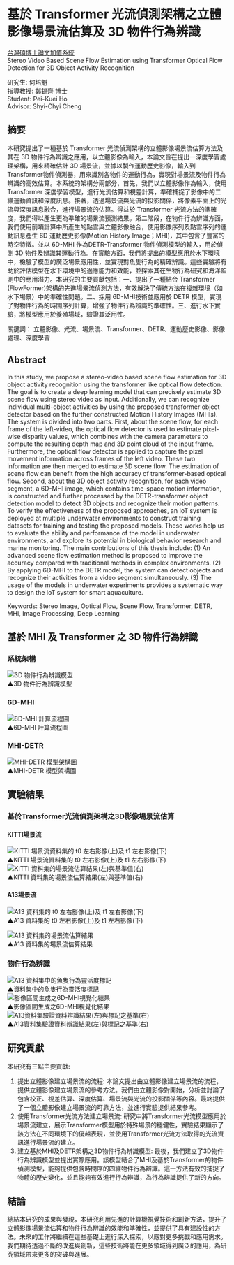 # 基於 Transformer 光流偵測架構之立體影像場景流估算及 3D 物件行為辨識

[台灣碩博士論文加值系統](https://hdl.handle.net/11296/7k8dns)  
Stereo Video Based Scene Flow  Estimation using Transformer Optical Flow Detection for 3D Object Activity Recognition  

研究生: 何培魁  
指導教授: 鄭錫齊 博士  
Student: Pei-Kuei Ho  
Advisor: Shyi-Chyi Cheng  

## 摘要

本研究提出了一種基於 Transformer 光流偵測架構的立體影像場景流估算方法及其在 3D 物件行為辨識之應用，以立體影像為輸入，本論文旨在提出一深度學習處理架構，用來精確估計 3D 場景流，並據以製作運動歷史影像，輸入到 Transformer物件偵測器，用來識別各物件的運動行為，實現對場景流及物件行為辨識的高效估算。本系統的架構分兩部分，首先，我們以立體影像作為輸入，使用 Transformer 深度學習模型，進行光流估算和視差計算，準確捕捉了影像中的二維運動資訊和深度訊息。接著，透過場景流與光流的投影關係，將像素平面上的光流與深度訊息融合，進行場景流的估算。得益於 Transformer 光流方法的準確度，我們得以產生更為準確的場景流預測結果。第二階段，在物件行為辨識方面，我們使用前項計算中所產生的點雲與立體影像融合，使用影像序列及點雲序列的運動訊息產生 6D 運動歷史影像(Motion History Image；MHI)，其中包含了豐富的時空特徵。並以 6D-MHI 作為DETR-Transformer 物件偵測模型的輸入，用於偵測 3D 物件及辨識其運動行為。在實驗方面，我們將提出的模型應用於水下環境中，檢驗了模型的廣泛場景應用性，並實現對魚隻行為的精確辨識。這些實驗將有助於評估模型在水下環境中的適應能力和效能，並探索其在生物行為研究和海洋監測中的應用潛力。本研究的主要貢獻包括：一、提出了一種結合 Transformer (FlowFormer)架構的先進場景流偵測方法，有效解決了傳統方法在複雜環境（如水下場景）中的準確性問題。二、採用 6D-MHI技術並應用於 DETR 模型，實現了對物件行為的時間序列計算，增強了物件行為辨識的準確性。三、進行水下實驗，將模型應用於養殖場域，驗證其泛用性。  

關鍵詞： 立體影像、光流、場景流、Transformer、DETR、運動歷史影像、影像處理、深度學習  

## Abstract

In this study, we propose a stereo-video based scene flow estimation for 3D object activity recognition using the transformer like optical flow detection. The goal is to create a deep learning model that can precisely estimate 3D scene flow using stereo video as input. Additionally, we can recognize individual multi-object activities by using the proposed transformer object detector based on the further constructed Motion History Images (MHIs). The system is divided into two parts. First, about the scene flow, for each frame of the left-video, the optical flow detector is used to estimate pixel-wise disparity values, which combines with the camera parameters to compute the resulting depth map and 3D point cloud of the input frame. Furthermore, the optical flow detector is applied to capture the pixel movement information across frames of the left video. These two information are then merged to estimate 3D scene flow. The estimation of scene flow can benefit from the high accuracy of transformer-based optical flow. Second, about the 3D object activity recognition, for each video segment, a 6D-MHI image, which contains time-space motion information, is constructed and further processed by the DETR-transformer object detection model to detect 3D objects and recognize their motion patterns. To verify the effectiveness of the proposed approaches, an IoT system is deployed at multiple underwater environments to construct training datasets for training and testing the proposed models. These works help us to evaluate the ability and performance of the model in underwater environments, and explore its potential in biological behavior research and marine monitoring. The main contributions of this thesis include: (1) An advanced scene flow estimation method is proposed to improve the accuracy compared with traditional methods in complex environments. (2) By applying 6D-MHI to the DETR model, the system can detect objects and recognize their activities from a video segment simultaneously. (3) The usage of the models in underwater experiments provides a systematic way to design the IoT system for smart aquaculture.  

Keywords: Stereo Image, Optical Flow, Scene Flow, Transformer, DETR, MHI, Image Processing, Deep Learning  

## 基於 MHI 及 Transformer 之 3D 物件行為辨識

### 系統架構

![3D 物件行為辨識模型](img/模型架構圖-整體架構圖.drawio.png)  
▲3D 物件行為辨識模型  

### 6D-MHI

![6D-MHI 計算流程圖](img/模型架構圖-6D-MHI製作.drawio.png)  
▲6D-MHI 計算流程圖  

### MHI-DETR

![MHI-DETR 模型架構圖](img/模型架構圖-MHI-DETR.drawio.png)  
▲MHI-DETR 模型架構圖  

## 實驗結果

### 基於Transformer光流偵測架構之3D影像場景流估算

#### KITTI場景流

![KITTI 場景流資料集的 t0 左右影像(上)及 t1 左右影像(下)](<img/圖 42、 KITTI 場景流資料集的 t0 左右影像(上)及 t1 左右影像(下).png>)  
▲KITTI 場景流資料集的 t0 左右影像(上)及 t1 左右影像(下)  
![KITTI 資料集的場景流估算結果(左)與基準值(右)](<img/圖 43、 KITTI 資料集的場景流估算結果(左)與基準值(右).png>)  
▲KITTI 資料集的場景流估算結果(左)與基準值(右)  

#### A13場景流

![A13 資料集的 t0 左右影像(上)及 t1 左右影像(下)](<img/圖 45、 A13 資料集的 t0 左右影像(上)及 t1 左右影像(下).png>)  
▲A13 資料集的 t0 左右影像(上)及 t1 左右影像(下)  

![A13 資料集的場景流估算結果](img/A13_00000000_場景流.png)  
▲A13 資料集的場景流估算結果  

### 物件行為辨識

![A13 資料集中的魚隻行為靈活度標記](<img/0000050 ground truth.png>)  
▲資料集中的魚隻行為靈活度標記  
![影像區間生成之6D-MHI視覺化結果](img/影像區間生成之6D-MHI視覺化結果.png)  
▲影像區間生成之6D-MHI視覺化結果  
![A13資料集驗證資料辨識結果(左)與標記之基準(右)](img/A13資料集驗證資料辨識結果(左)與標記之基準(右).png)  
▲A13資料集驗證資料辨識結果(左)與標記之基準(右)  

## 研究貢獻

本研究有三點主要貢獻:  

1. 提出立體影像建立場景流的流程: 本論文提出由立體影像建立場景流的流程，提供立體影像建立場景流的參考方法。我們由立體影像對開始，分析並討論了包含校正、視差估算、深度估算、場景流與光流的投影關係等內容。最終提供了一個立體影像建立場景流的可靠方法，並進行實驗提供結果參考。  
2. 使用Transformer光流方法建立場景流: 研究中將Transformer光流模型應用於場景流建立，展示Transformer模型用於特殊場景的穩健性，實驗結果顯示了該方法在不同環境下的優越表現，並使用Transformer光流方法取得的光流資訊進行場景流的建立。  
3. 建立基於MHI及DETR架構之3D物件行為辨識模型: 最後，我們建立了3D物件行為辨識模型並提出實際應用。該模型結合了MHI及基於Transformer的物件偵測模型，能夠提供包含時間序的四維物件行為辨識。這一方法有效的捕捉了物體的歷史變化，並且能夠有效進行行為辨識，為行為辨識提供了新的方向。  

## 結論

總結本研究的成果與發現，本研究利用先進的計算機視覺技術和創新方法，提升了立體影像場景流估算和物件行為辨識的效能和準確性，並提供了具有建設性的方法。未來的工作將繼續在這些基礎上進行深入探索，以應對更多挑戰和應用需求。我們期待透過不斷的改進與創新，這些技術將能在更多領域得到廣泛的應用，為研究領域帶來更多的突破與進展。  
